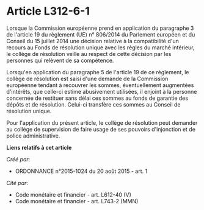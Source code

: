 # Article L312-6-1

Lorsque la Commission européenne prend en application du paragraphe 3 de l'article 19 du règlement (UE) n° 806/2014 du
Parlement européen et du Conseil du 15 juillet 2014 une décision relative à la compatibilité d'un recours au Fonds de
résolution unique avec les règles du marché intérieur, le collège de résolution veille au respect de cette décision par les
personnes qui relèvent de sa compétence.

Lorsqu'en application du paragraphe 5 de l'article 19 de ce règlement, le collège de résolution est saisi d'une demande de la
Commission européenne tendant à recouvrer les sommes, éventuellement augmentées d'intérêts, que celle-ci estime abusivement
utilisées, il enjoint à la personne concernée de restituer sans délai ces sommes au fonds de garantie des dépôts et de
résolution. Celui-ci transfère ces sommes au Conseil de résolution unique.

Pour l'application du présent article, le collège de résolution peut demander au collège de supervision de faire usage de ses
pouvoirs d'injonction et de police administrative.

**Liens relatifs à cet article**

_Créé par_:

  - ORDONNANCE n°2015-1024 du 20 août 2015 - art. 1

_Cité par_:

  - Code monétaire et financier - art. L612-40 (V)
  - Code monétaire et financier - art. L743-2 (MMN)
